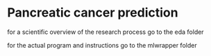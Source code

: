 # Pancreatic cancer prediction

for a scientific overview of the research process go to the eda folder

for the actual program and instructions go to the mlwrapper folder
